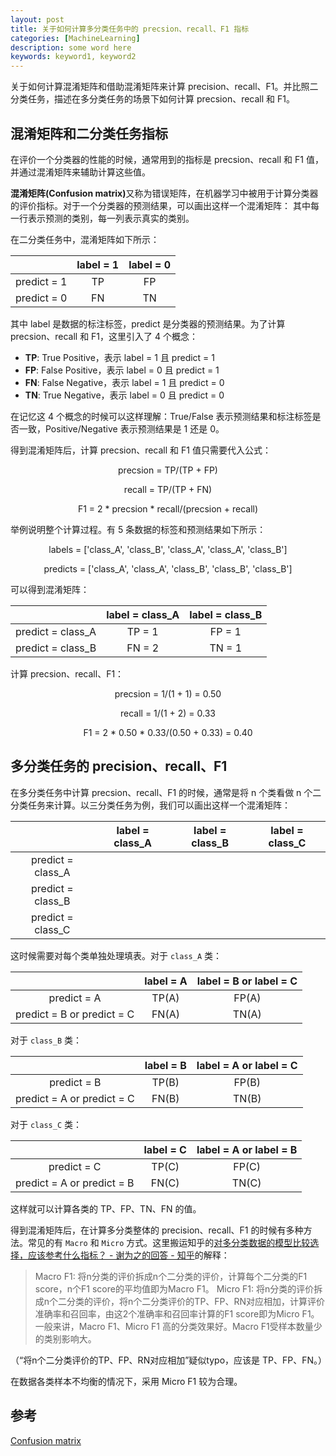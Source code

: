```yaml
---
layout: post
title: 关于如何计算多分类任务中的 precsion、recall、F1 指标
categories: [MachineLearning]
description: some word here
keywords: keyword1, keyword2
---
```


关于如何计算混淆矩阵和借助混淆矩阵来计算 precision、recall、F1。并比照二分类任务，描述在多分类任务的场景下如何计算 precsion、recall 和 F1。

## 混淆矩阵和二分类任务指标
在评价一个分类器的性能的时候，通常用到的指标是 precsion、recall 和 F1 值，并通过混淆矩阵来辅助计算这些值。

<b>混淆矩阵(Confusion matrix)</b>又称为错误矩阵，在机器学习中被用于计算分类器的评价指标。对于一个分类器的预测结果，可以画出这样一个混淆矩阵：
其中每一行表示预测的类别，每一列表示真实的类别。

在二分类任务中，混淆矩阵如下所示：

|| label = 1 | label = 0 |
| :------: | :------: | :------: |
| predict = 1 | TP | FP |
| predict = 0 | FN | TN |


其中 label 是数据的标注标签，predict 是分类器的预测结果。为了计算 precsion、recall 和 F1，这里引入了 4 个概念：
* <b>TP</b>: True Positive，表示 label = 1 且 predict = 1
* <b>FP</b>: False Positive，表示 label = 0 且 predict = 1
* <b>FN</b>: False Negative，表示 label = 1 且 predict = 0 
* <b>TN</b>: True Negative，表示 label = 0 且 predict = 0

在记忆这 4 个概念的时候可以这样理解：True/False 表示预测结果和标注标签是否一致，Positive/Negative 表示预测结果是 1 还是 0。

得到混淆矩阵后，计算 precsion、recall 和 F1 值只需要代入公式：

<p align="center">precsion =  TP/(TP + FP)</p>
<p align="center">recall   =  TP/(TP + FN)</p>
<p align="center">F1   =  2 * precsion * recall/(precsion + recall)</p>

举例说明整个计算过程。有 5 条数据的标签和预测结果如下所示：

<p align="center">labels   = ['class_A', 'class_B', 'class_A', 'class_A', 'class_B']</p>
<p align="center">predicts = ['class_A', 'class_A', 'class_B', 'class_B', 'class_B']</p>

可以得到混淆矩阵：

|| label = class_A | label = class_B |
| :------: | :------: | :------: |
| predict = class_A | TP = 1 | FP = 1 |
| predict = class_B | FN = 2 | TN = 1 |


计算 precsion、recall、F1：

<p align="center">precsion =  1/(1 + 1) = 0.50</p>
<p align="center">recall   =  1/(1 + 2) = 0.33</p>
<p align="center">F1   =  2 * 0.50  * 0.33/(0.50 + 0.33) = 0.40</p>



## 多分类任务的 precision、recall、F1
在多分类任务中计算 precsion、recall、F1 的时候，通常是将 n 个类看做 n 个二分类任务来计算。以三分类任务为例，我们可以画出这样一个混淆矩阵：

|| label = class_A | label = class_B | label = class_C |
| :------: | :------: | :------: | :------: |
| predict = class_A | | | |
| predict = class_B | | | |
| predict = class_C | | | |


这时候需要对每个类单独处理填表。对于 `class_A` 类：

||label = A|label = B or label = C|
| :------: | :------: | :------: |
|predict = A|TP(A)|FP(A)|
|predict = B or predict = C|FN(A)|TN(A)|

对于 `class_B` 类：

||label = B|label = A or label = C|
| :------: | :------: | :------: |
|predict = B|TP(B)|FP(B)|
|predict = A or predict = C|FN(B)|TN(B)|

对于 `class_C` 类：

||label = C|label = A or label = B|
| :------: | :------: | :------: |
|predict = C|TP(C)|FP(C)|
|predict = A or predict = B|FN(C)|TN(C)|

这样就可以计算各类的 TP、FP、TN、FN 的值。

得到混淆矩阵后，在计算多分类整体的 precision、recall、F1 的时候有多种方法。常见的有 `Macro` 和 `Micro` 方式。这里搬运知乎的[对多分类数据的模型比较选择，应该参考什么指标？ - 谢为之的回答 - 知乎](https://www.zhihu.com/question/51470349/answer/439218035)的解释：
> Macro F1: 将n分类的评价拆成n个二分类的评价，计算每个二分类的F1 score，n个F1 score的平均值即为Macro F1。
> Micro F1: 将n分类的评价拆成n个二分类的评价，将n个二分类评价的TP、FP、RN对应相加，计算评价准确率和召回率，由这2个准确率和召回率计算的F1 score即为Micro F1。
> 一般来讲，Macro F1、Micro F1 高的分类效果好。Macro F1受样本数量少的类别影响大。

（“将n个二分类评价的TP、FP、RN对应相加”疑似typo，应该是 TP、FP、FN。）

在数据各类样本不均衡的情况下，采用 Micro F1 较为合理。

## 参考
[Confusion matrix](https://en.wikipedia.org/wiki/Confusion_matrix)

